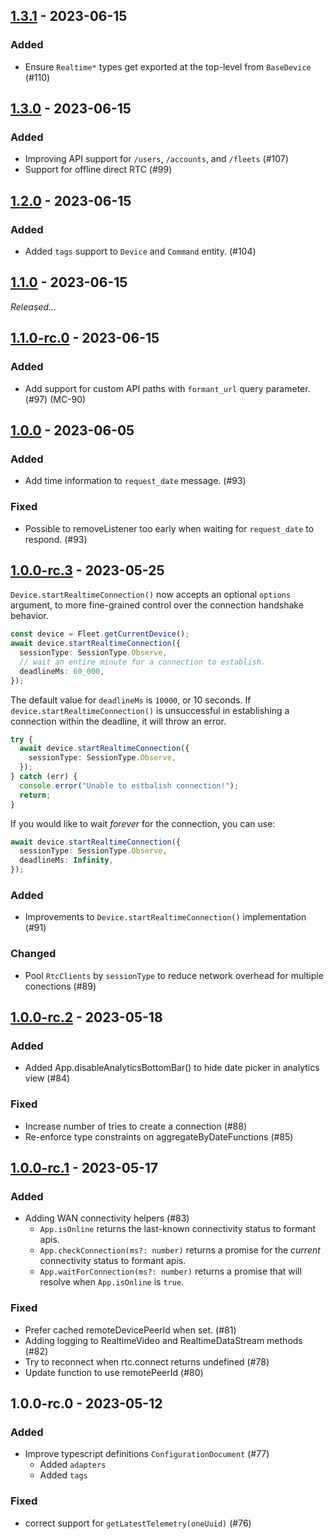 ## [1.3.1] - 2023-06-15

### Added

- Ensure `Realtime*` types get exported at the top-level from `BaseDevice` (#110)

## [1.3.0] - 2023-06-15

### Added

- Improving API support for `/users`, `/accounts`, and `/fleets` (#107)
- Support for offline direct RTC (#99)

## [1.2.0] - 2023-06-15

### Added

- Added `tags` support to `Device` and `Command` entity. (#104)

## [1.1.0] - 2023-06-15

_Released…_

## [1.1.0-rc.0] - 2023-06-15

### Added

- Add support for custom API paths with `formant_url` query parameter. (#97) (MC-90)

## [1.0.0] - 2023-06-05

### Added
- Add time information to `request_date` message. (#93)

### Fixed
- Possible to removeListener too early when waiting for `request_date` to respond. (#93)

## [1.0.0-rc.3] - 2023-05-25

`Device.startRealtimeConnection()` now accepts an optional `options` argument, to more fine-grained control over
the connection handshake behavior.

```ts
const device = Fleet.getCurrentDevice();
await device.startRealtimeConnection({
  sessionType: SessionType.Observe,
  // wait an entire minute for a connection to establish.
  deadlineMs: 60_000,
});
```

The default value for `deadlineMs` is `10000`, or 10 seconds. If `device.startRealtimeConnection()` is unsuccessful
in establishing a connection within the deadline, it will throw an error.

```ts
try {
  await device.startRealtimeConnection({
    sessionType: SessionType.Observe,
  });
} catch (err) {
  console.error("Unable to estbalish connection!");
  return;
}
```

If you would like to wait _forever_ for the connection, you can use:

```ts
await device.startRealtimeConnection({
  sessionType: SessionType.Observe,
  deadlineMs: Infinity,
});
```

### Added
- Improvements to `Device.startRealtimeConnection()` implementation (#91)

### Changed
- Pool `RtcClients` by `sessionType` to reduce network overhead for multiple conections (#89)

## [1.0.0-rc.2] - 2023-05-18

### Added
- Added App.disableAnalyticsBottomBar() to hide date picker in analytics view (#84)

### Fixed
- Increase number of tries to create a connection (#88)
- Re-enforce type constraints on aggregateByDateFunctions (#85)

## [1.0.0-rc.1] - 2023-05-17

### Added
- Adding WAN connectivity helpers (#83)
  - `App.isOnline` returns the last-known connectivity status to formant apis.
  - `App.checkConnection(ms?: number)` returns a promise for the _current_ connectivity status to formant apis.
  - `App.waitForConnection(ms?: number)` returns a promise that will resolve when `App.isOnline` is `true`.

### Fixed
- Prefer cached remoteDevicePeerId when set.  (#81)
- Adding logging to RealtimeVideo and RealtimeDataStream methods (#82)
- Try to reconnect when rtc.connect returns undefined (#78)
- Update function to use remotePeerId (#80)

## 1.0.0-rc.0 - 2023-05-12

### Added
- Improve typescript definitions `ConfigurationDocument` (#77)
  - Added `adapters`
  - Added `tags`

### Fixed
- correct support for `getLatestTelemetry(oneUuid)` (#76)

[1.3.1]: https://github.com/FormantIO/toolkit/compare/release/data-sdk/1.3.0...release/data-sdk/1.3.1~
[1.3.0]: https://github.com/FormantIO/toolkit/compare/release/data-sdk/1.2.0...release/data-sdk/1.3.0~
[1.2.0]: https://github.com/FormantIO/toolkit/compare/release/data-sdk/1.1.0...release/data-sdk/1.2.0~
[1.1.0]: https://github.com/FormantIO/toolkit/compare/release/data-sdk/1.1.0-rc.0...release/data-sdk/1.1.0~
[1.1.0-rc.0]: https://github.com/FormantIO/toolkit/compare/release/data-sdk/1.0.0...release/data-sdk/1.1.0-rc.0~
[1.0.0]: https://github.com/FormantIO/toolkit/compare/release/data-sdk/1.0.0-rc.3...release/data-sdk/1.0.0~
[1.0.0-rc.3]: https://github.com/FormantIO/toolkit/compare/release/data-sdk/1.0.0-rc.2...release/data-sdk/1.0.0-rc.3~
[1.0.0-rc.2]: https://github.com/FormantIO/toolkit/compare/release/data-sdk/1.0.0-rc.1...release/data-sdk/1.0.0-rc.2~
[1.0.0-rc.1]: https://github.com/FormantIO/toolkit/compare/release/data-sdk/1.0.0-rc.0...release/data-sdk/1.0.0-rc.1~
